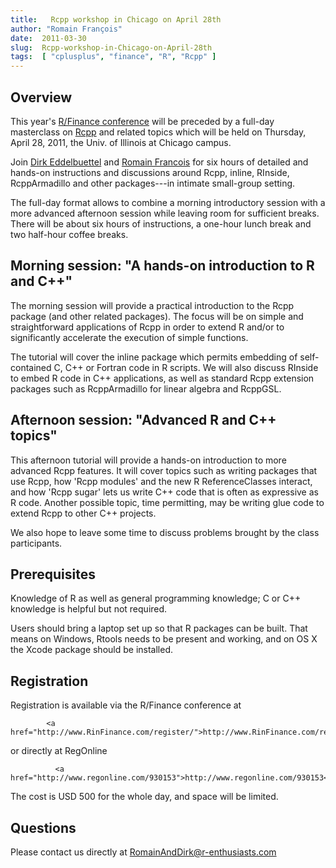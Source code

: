 ```yaml
---
title:   Rcpp workshop in Chicago on April 28th
author: "Romain François"
date:  2011-03-30
slug:  Rcpp-workshop-in-Chicago-on-April-28th
tags:  [ "cplusplus", "finance", "R", "Rcpp" ]
---
```

<div class="post-content">
<h2>Overview</h2>

  <p>This year's <a href="http://www.RinFinance.com">R/Finance conference</a> will be
  preceded by a full-day masterclass on <a href="http://dirk.eddelbuettel.com/code/rcpp.html">Rcpp</a> and related topics which will be
  held on Thursday, April 28, 2011, the Univ. of Illinois at Chicago campus.</p>

  <p>Join <a href="http://dirk.eddelbuettel.com/">Dirk Eddelbuettel</a> and  <a href="https://romain.rbind.io">Romain Francois</a> for six hours of detailed and
  hands-on instructions and discussions around Rcpp, inline, RInside,
  RcppArmadillo and other packages---in intimate small-group setting.</p>

  <p>The full-day format allows to combine a morning introductory session with a
  more advanced afternoon session while leaving room for sufficient breaks.
  There will be about six hours of instructions, a one-hour lunch break and
  two half-hour coffee breaks.</p>


 <h2>Morning session: "A hands-on introduction to R and C++"</h2>

  <p>The morning session will provide a practical introduction to the Rcpp
  package (and other related packages).  The focus will be on simple and
  straightforward applications of Rcpp in order to extend R and/or
  to significantly accelerate the execution of simple functions.</p>

 <p>The tutorial will cover the inline package which permits embedding of
  self-contained C, C++ or Fortran code in R scripts. We will also discuss
  RInside to embed R code in C++ applications, as well as standard Rcpp
  extension packages such as RcppArmadillo for linear algebra and RcppGSL.</p>


 <h2>Afternoon session: "Advanced R and C++ topics"</h2>

<p>This afternoon tutorial will provide a hands-on introduction to more
  advanced Rcpp features. It will cover topics such as writing packages that
  use Rcpp, how 'Rcpp modules' and the new R ReferenceClasses interact, and
  how 'Rcpp sugar' lets us write C++ code that is often as expressive as R
  code. Another possible topic, time permitting, may be writing glue code to
  extend Rcpp to other C++ projects.</p>

 <p>We also hope to leave some time to discuss problems brought by the class
  participants.</p>


  <h2>Prerequisites</h2>

  <p>Knowledge of R as well as general programming knowledge; C or C++ knowledge
  is helpful but not required.</p>

  <p>Users should bring a laptop set up so that R packages can be built. That
  means on Windows, Rtools needs to be present and working, and on OS X the
  Xcode package should be installed.</p>

<h2>Registration</h2>

  <p>Registration is available via the R/Finance conference at</p>

		    <a href="http://www.RinFinance.com/register/">http://www.RinFinance.com/register/</a>

 <p>or directly at RegOnline</p>

		      <a href="http://www.regonline.com/930153">http://www.regonline.com/930153</a>

  <p>The cost is USD 500 for the whole day, and space will be limited.</p>       


 <h2>Questions</h2>

 <p>Please contact us directly at <a href="mailto:RomainAndDirk@r-enthusiasts.com">RomainAndDirk@r-enthusiasts.com</a></p>
</div>
